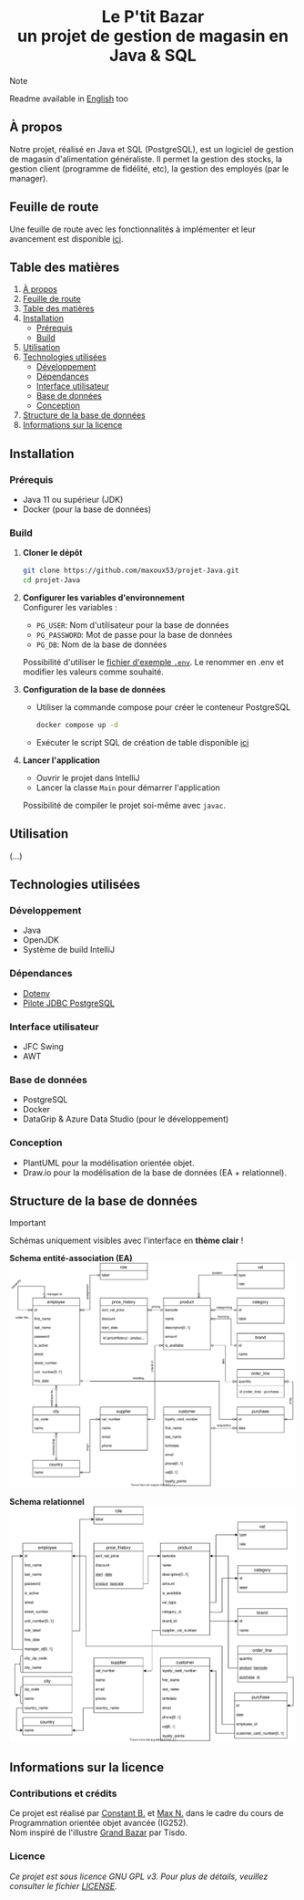 <h1 align="center">Le P'tit Bazar<br>un projet de gestion de magasin en Java & SQL</h1>

> [!NOTE]
> Readme available in [English](README.md) too

## À propos

Notre projet, réalisé en Java et SQL (PostgreSQL), est un logiciel de gestion de magasin d'alimentation généraliste.
Il permet la gestion des stocks, la gestion client (programme de fidélité, etc), la gestion des employés (par le manager).

## Feuille de route

Une feuille de route avec les fonctionnalités à implémenter et leur avancement est disponible [ici](roadmap.md).

## Table des matières

1. [À propos](#à-propos)
2. [Feuille de route](#feuille-de-route)
3. [Table des matières](#table-des-matières)
4. [Installation](#installation)
   - [Prérequis](#prérequis)
   - [Build](#build)
5. [Utilisation](#utilisation)
6. [Technologies utilisées](#technologies-utilisées)
   - [Développement](#développement)
   - [Dépendances](#dépendances)
   - [Interface utilisateur](#interface-utilisateur)
   - [Base de données](#base-de-données)
   - [Conception](#conception)
7. [Structure de la base de données](#structure-de-la-base-de-données)
8. [Informations sur la licence](#informations-sur-la-licence)

## Installation

### Prérequis

- Java 11 ou supérieur (JDK)
- Docker (pour la base de données)

### Build

1. **Cloner le dépôt**

   ```bash
   git clone https://github.com/maxoux53/projet-Java.git
   cd projet-Java
   ```

2. **Configurer les variables d'environnement**  
   Configurer les variables :
   - `PG_USER`: Nom d'utilisateur pour la base de données
   - `PG_PASSWORD`: Mot de passe pour la base de données
   - `PG_DB`: Nom de la base de données

   Possibilité d'utiliser le [fichier d'exemple `.env`](./example.env). Le renommer en .env et modifier les valeurs comme souhaité.

3. **Configuration de la base de données**
   - Utiliser la commande compose pour créer le conteneur PostgreSQL

      ```bash
      docker compose up -d
      ```

   - Exécuter le script SQL de création de table disponible [ici](./sql/DB_INIT_TABLES.sql)

4. **Lancer l'application**
   - Ouvrir le projet dans IntelliJ
   - Lancer la classe `Main` pour démarrer l'application

   Possibilité de compiler le projet soi-même avec `javac`.

## Utilisation

(...)

## Technologies utilisées

### Développement

- Java
- OpenJDK
- Système de build IntelliJ

### Dépendances

- [Dotenv](https://github.com/cdimascio/dotenv-java)
- [Pilote JDBC PostgreSQL](https://github.com/pgjdbc/pgjdbc)

### Interface utilisateur

- JFC Swing
- AWT

### Base de données

- PostgreSQL
- Docker
- DataGrip & Azure Data Studio (pour le développement)

### Conception

- PlantUML pour la modélisation orientée objet.
- Draw.io pour la modélisation de la base de données (EA + relationnel).

## Structure de la base de données

> [!IMPORTANT]
> Schémas uniquement visibles avec l'interface en **thème clair** !

**Schema entité-association (EA)**  
![Schema EA](docs/db_design/er_diagram.svg)

**Schema relationnel**  
![Schema relationnel](docs/db_design/relational_schema.svg)

## Informations sur la licence

### Contributions et crédits

Ce projet est réalisé par [Constant B.](https://github.com/Zencaaw/) et [Max N.](https://github.com/maxoux53/) dans le cadre du cours de Programmation orientée objet avancée (IG252).  
Nom inspiré de l'illustre [Grand Bazar](https://github.com/Tisdax/grand-bazar) par Tisdo.

### Licence

*Ce projet est sous licence GNU GPL v3. Pour plus de détails, veuillez consulter le fichier [LICENSE](LICENSE).*
